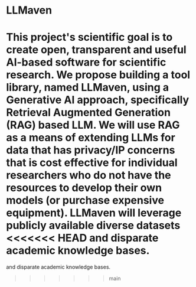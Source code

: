 # LLMaven

This project's scientific goal is to create open, transparent and useful AI-based
software for scientific research. We propose building a tool library, named LLMaven, using a
Generative AI approach, specifically Retrieval Augmented Generation (RAG) based LLM. We
will use RAG as a means of extending LLMs for data that has privacy/IP concerns that is cost
effective for individual researchers who do not have the resources to develop their own models
(or purchase expensive equipment). LLMaven will leverage publicly available diverse datasets
<<<<<<< HEAD
and disparate academic knowledge bases.
=======
and disparate academic knowledge bases.
>>>>>>> main
